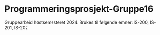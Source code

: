 # Programmeringsprosjekt-Gruppe16
Gruppearbeid høstsemesteret 2024. Brukes til følgende emner: IS-200, IS-201, IS-202
